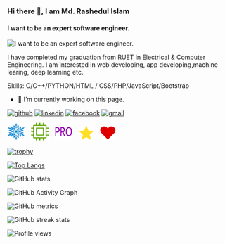 ### Hi there 👋, I am Md. Rashedul Islam
#### I want to be an expert  software engineer.
![I want to be an expert  software engineer.](https://scontent.xx.fbcdn.net/v/t1.15752-9/319187834_459747033008325_443325703083327727_n.jpg?stp=dst-jpg_s403x403&_nc_cat=100&ccb=1-7&_nc_sid=aee45a&_nc_eui2=AeH5nG-6u6cwU-z9VS0AWTfV_RXT50e77r_9FdPnR7vuv84L88qN4hkYRmVjfih3ehPwxbuxvNgYp-_zUzJkbJhd&_nc_ohc=w7NnVRzOF50AX-OJ_0N&_nc_ad=z-m&_nc_cid=0&_nc_ht=scontent.xx&oh=03_AdRE4KiA8K4vEPxoI1lhqHq-_NHJmfpBMiH9IMtF-zkouw&oe=63BE8DDA)

I have completed my graduation from RUET in Electrical & Computer Engineering. I  am interested in web developing, app developing,machine learing, deep learning etc.

Skills: C/C++/PYTHON/HTML / CSS/PHP/JavaScript/Bootstrap

- 🔭 I’m currently working on this page. 


[<img src='https://cdn.jsdelivr.net/npm/simple-icons@3.0.1/icons/github.svg' alt='github' height='40'>](https://github.com/https://github.com/rashed072)  [<img src='https://cdn.jsdelivr.net/npm/simple-icons@3.0.1/icons/linkedin.svg' alt='linkedin' height='40'>](https://www.linkedin.com/in/https://www.linkedin.com/in/md-rashedul-islam-510b7b1b9/)  [<img src='https://cdn.jsdelivr.net/npm/simple-icons@3.0.1/icons/facebook.svg' alt='facebook' height='40'>](https://www.facebook.com/https://www.facebook.com/md.rashedulislam.50596)  [<img src='https://cdn.jsdelivr.net/npm/simple-icons@3.0.1/icons/gmail.svg' alt='gmail' height='40'>](rashedulislam072@gmail.com)  

<a href='https://archiveprogram.github.com/'><img src='https://raw.githubusercontent.com/acervenky/animated-github-badges/master/assets/acbadge.gif' width='40' height='40'></a> <a href='https://docs.github.com/en/developers'><img src='https://raw.githubusercontent.com/acervenky/animated-github-badges/master/assets/devbadge.gif' width='40' height='40'></a> <a href='https://github.com/pricing'><img src='https://raw.githubusercontent.com/acervenky/animated-github-badges/master/assets/pro.gif' width='40' height='40'></a> <a href='https://stars.github.com/'><img src='https://raw.githubusercontent.com/acervenky/animated-github-badges/master/assets/starbadge.gif' width='35' height='35'></a> <a href='https://docs.github.com/en/github/supporting-the-open-source-community-with-github-sponsors'><img src='https://raw.githubusercontent.com/acervenky/animated-github-badges/master/assets/sponsorbadge.gif' width='35' height='35'></a> 

[![trophy](https://github-profile-trophy.vercel.app/?username=https://github.com/rashed072)](https://github.com/ryo-ma/github-profile-trophy)

[![Top Langs](https://github-readme-stats.vercel.app/api/top-langs/?username=https://github.com/rashed072)](https://github.com/anuraghazra/github-readme-stats)

![GitHub stats](https://github-readme-stats.vercel.app/api?username=https://github.com/rashed072&show_icons=true&count_private=true)  

![GitHub Activity Graph](https://activity-graph.herokuapp.com/graph?username=https://github.com/rashed072)  

![GitHub metrics](https://metrics.lecoq.io/https://github.com/rashed072)  

![GitHub streak stats](https://streak-stats.demolab.com/?user=https://github.com/rashed072)  

![Profile views](https://gpvc.arturio.dev/https://github.com/rashed072)  
